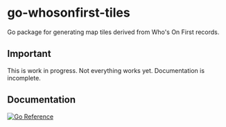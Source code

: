 # go-whosonfirst-tiles

Go package for generating map tiles derived from Who's On First records.

## Important

This is work in progress. Not everything works yet. Documentation is incomplete.

## Documentation

[![Go Reference](https://pkg.go.dev/badge/github.com/sfomuseum/go-whosonfirst-tiles.svg)](https://pkg.go.dev/github.com/sfomuseum/go-whosonfirst-tiles)


